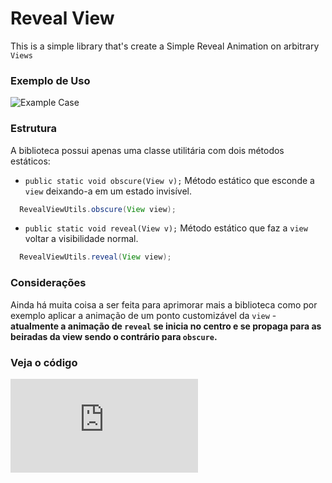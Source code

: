 # Reveal View
This is a simple library that's create a Simple Reveal Animation on arbitrary `Views`

### Exemplo de Uso

![Example Case](https://raw.githubusercontent.com/eduardowgmendes/RevealAnimationClass/master/screenshots/example_remove_items.gif)

### Estrutura 
A biblioteca possui apenas uma classe utilitária com dois métodos estáticos: 

* `public static void obscure(View v);`
Método estático que esconde a `view` deixando-a em um estado invisível.
```java
  RevealViewUtils.obscure(View view);
```

* `public static void reveal(View v);`
Método estático que faz a `view` voltar a visibilidade normal. 
```java
  RevealViewUtils.reveal(View view);
```

### Considerações
Ainda há muita coisa a ser feita para aprimorar mais a biblioteca como por exemplo aplicar a animação de um ponto customizável da `view` - **atualmente a animação de `reveal` se inicia no centro e se propaga para as beiradas da view sendo o contrário para `obscure`.**  

### Veja o código 
![Source Code](https://github.com/eduardowgmendes/RevealAnimationClass/blob/master/app/src/main/java/br/com/testing/application/revealanimation/RevealAnimationUtil.java#L1)  
